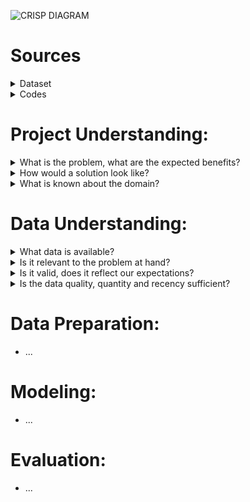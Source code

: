 ![CRISP DIAGRAM](https://lh6.googleusercontent.com/TREXN8EwNdVgibRYZnZro6tjeR2PnEvNrWbGvseH1FTSEuEvB9-592hyWZPRkCt2HYtiIou11-kiprwACj07wnt-ugj3ZfH-SEFcmYyTvcC2s8fUdEFyOKBcZeUrd5s9BQ=w1280)


# Sources
<details><summary>Dataset</summary>

* <a href="https://www.kaggle.com/datasets/sayansh001/global-transshipment-behaviour">Kaggle Data Source</a>
* <a href="https://github.com/neuhart/Doing_DataScience_SS22/blob/main/README.md">README</a>
* <a href="https://github.com/neuhart/Doing_DataScience_SS22/blob/main/data_description.md">Specified Data Description</a>
* <a href="https://github.com/neuhart/Doing_DataScience_SS22/tree/main/data">Modified and Original Dataset</a>




</p>
</details>

<details><summary>Codes</summary>
  
* <a href="https://github.com/neuhart/Doing_DataScience_SS22/blob/main/maps.ipynb">Global Map</a>
* <a href="https://github.com/neuhart/Doing_DataScience_SS22/blob/main/EDA.ipynb">Data Cleaning</a>
* <a href="https://github.com/neuhart/Doing_DataScience_SS22/blob/main/transformation.ipynb">Data Transformation</a>
* <a href="https://github.com/neuhart/Doing_DataScience_SS22/blob/Clustering/Clustering_p.ipynb">Dimensional Reduction</a>

</p>
</details>






# Project Understanding:

<details><summary> What is the problem, what are the expected benefits? </summary>

* Transhipment, i.e. ship to ship transactions involving goods, personnel etc., is a global phenomenon that often takes places in international waters 

* Good faith actors have no incentive to report their activities and often do not have GOs and NGOs they could report to

* This enables bad actors to hide activities like human rights abuses, tax evasion and supply chain obfuscation
  
</p>
</details>

<details><summary> How would a solution look like? </summary>

* To gain and present an understanding of the underlying mechanisms of transshipment behavior

* To identify patterns in transshipping behavior that enable stakeholders to target only the relevant sub-samples for further analysis and action

</details>

<details><summary> What is known about the domain? </summary>

* The original research paper that created the dataset, the kaggle description and further research by our own team (readme and data description)

  - Identifying Global Patterns of Transshipment Behavior <a href="https://www.frontiersin.org/articles/10.3389/fmars.2018.00240/full#:~:text=Transshipment%20behaviors%20were%20identified%20using,single%2Dvessel%20loitering%E2%80%9D%20events">Miller et al. (2018)</a> 

  - <a href="https://www.kaggle.com/datasets/sayansh001/global-transshipment-behaviour">Data Source</a>

  - <a href="https://github.com/neuhart/Doing_DataScience_SS22/blob/draft_goals/README.md">README</a>

  - <a href="https://github.com/neuhart/Doing_DataScience_SS22/blob/draft_goals/data_description.md">Data description</a>
  
</details>

# Data Understanding:

<details><summary> What data is available? </summary>

* A dataset featuring pre-identified encounter events between larger vessels( > 300 GT) related to the fishing industry

* A similar dataset featuring loitering events of a single larger vessel related to the fishing industry, but no other vessels with active AIS systems nearby

* A list of transshipment capable vessels and a list of their respective features(flag etc...) 
  
 </details>

<details><summary> Is it relevant to the problem at hand? </summary>

* Highly: We have the geographic distribution, time intervals, timestamps of events and additional features at the transshipment vessel level 
  
   </details>

<details><summary> Is it valid, does it reflect our expectations? </summary>

* The dataset complies with its description, including metadata, the original research is published and peer reviewed and also external sources
  
   </details>

<details><summary> Is the data quality, quantity and recency sufficient? </summary>

* There are some slight issues with data quality that can be easily alleviated via standard methods

* Data quantity is well beyond the need of most standard approaches

* Recency will require some further investigation during evaluation

  - While the data is from within the last decade, there could be some shifts in behavior during the 5 years included in the datasets

  - We do however include time related data in our models to counter this issue early on
  
   </details>

# Data Preparation:

* ...

# Modeling:

* ...

# Evaluation:

* ...
